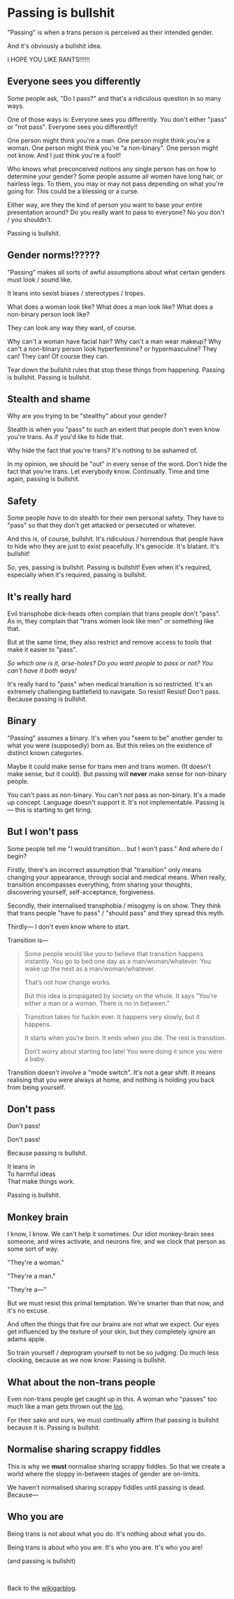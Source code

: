 # Passing is bullshit

"Passing" is when a trans person is perceived as their intended gender.

And it's obviously a bullshit idea.

I HOPE YOU LIKE RANTS!!!!!!

## Everyone sees you differently 

Some people ask, "Do I pass?" and that's a ridiculous question in so many ways. 

One of those ways is: Everyone sees you differently. You don't either "pass" or "not pass". Everyone sees you differently!!

One person might think you're a man. One person might think you're a woman. One person might think you're "a non-binary". One person might not know. And I just think you're a fool!!

Who knows what preconceived notions any single person has on how to determine your gender? Some people assume all women have long hair, or hairless legs. To them, you may or may not pass depending on what you're going for. This could be a blessing or a curse.

Either way, are they the kind of person you want to base your entire presentation around? Do you really want to pass to everyone? No you don't / you shouldn't. 

Passing is bullshit.

## Gender norms!?????

"Passing" makes all sorts of awful assumptions about what certain genders must look / sound like.

It leans into sexist biases / stereotypes / tropes.

What does a woman look like? What does a man look like? What does a non-binary person look like? 

They can look any way they want, of course.

Why can't a woman have facial hair? Why can't a man wear makeup? Why can't a non-binary person look hyperfeminine? or hypermasculine? They can! They can! Of course they can. 

Tear down the bullshit rules that stop these things from happening. Passing is bullshit. Passing is bullshit.

## Stealth and shame 

Why are you trying to be "stealthy" about your gender?

Stealth is when you "pass" to such an extent that people don't even know you're trans. As if you'd like to hide that.

Why hide the fact that you're trans? It's nothing to be ashamed of. 

In my opinion, we should be "out" in every sense of the word. Don't hide the fact that you're trans. Let everybody know. Continually. Time and time again, passing is bullshit. 

## Safety

Some people *have* to do stealth for their own personal safety. They have to "pass" so that they don't get attacked or persecuted or whatever. 

And this is, of course, bullshit. It's ridiculous / horrendous that people have to hide who they are just to exist peacefully. It's genocide. It's blatant. It's bullshit! 

So, yes, passing is bullshit. Passing is bullshit! Even when it's required, especially when it's required, passing is bullshit.

## It's really hard

Evil transphobe dick-heads often complain that trans people don't "pass". As in, they complain that "trans women look like men" or something like that.

But at the same time, they also restrict and remove access to tools that make it easier to "pass".

*So which one is it, arse-holes? Do you want people to pass or not? You can't have it both ways!*

It's really hard to "pass" when medical transition is so restricted. It's an extremely challenging battlefield to navigate. So resist! Resist! Don't pass. Because passing is bullshit.

## Binary

"Passing" assumes a binary. It's when you "seem to be" another gender to what you were (supposedly) born as. But this relies on the existence of distinct known categories.

Maybe it could make sense for trans men and trans women. (It doesn't make sense, but it could). But passing will **never** make sense for non-binary people.

You can't pass as non-binary. You can't *not* pass as non-binary. It's a made up concept. Language doesn't support it. It's not implementable. Passing is— this is starting to get tiring.

## But I won't pass

Some people tell me "I would transition... but I won't pass." And where do I begin? 

Firstly, there's an incorrect assumption that "transition" only means changing your appearance, through social and medical means. When really, transition encompasses everything, from sharing your thoughts, discovering yourself, self-acceptance, forgiveness. 

Secondly, their internalised transphobia / misogyny is on show. They think that trans people "have to pass" / "should pass" and they spread this myth. 

Thirdly— I don't even know where to start.

Transition is—

> Some people would like you to believe that transition happens instantly. You go to bed one day as a man/woman/whatever. You wake up the next as a man/woman/whatever.
> 
> That’s not how change works.
> 
> But this idea is propagated by society on the whole. It says “You’re either a man or a woman. There is no in between.”

> Transition takes for fuckin ever. It happens very slowly, but it happens.
> 
> It starts when you’re born. It ends when you die. The rest is transition.
> 
> Don’t worry about starting too late! You were doing it since you were a baby.

Transition doesn't involve a "mode switch". It's not a gear shift. It means realising that you were always at home, and nothing is holding you back from being yourself.

## Don't pass

Don't pass!

Don't pass! 

Because passing is bullshit. 

It leans in\
To harmful ideas\
That make things work. 

Passing is bullshit.

## Monkey brain

I know, I know. We can't help it sometimes. Our idiot monkey-brain sees someone, and wires activate, and neurons fire, and we clock that person as some sort of way.

"They're a woman."

"They're a man."

"They're a—"

But we must resist this primal temptation. We're smarter than that now, and it's no excuse. 

And often the things that fire our brains are not what we expect. Our eyes get influenced by the texture of your skin, but they completely ignore an adams apple. 

So train yourself / deprogram yourself to not be so judging. Do much less clocking, because as we now know: Passing is bullshit.

## What about the non-trans people

Even non-trans people get caught up in this. A woman who "passes" too much like a man gets thrown out the [loo](https://www.todepond.com/wikiblogarden/health/loo-lu/end/).

For their sake and ours, we must continually affirm that passing is bullshit because it is. Passing is bullshit.

## Normalise sharing scrappy fiddles

This is why we **must** normalise sharing scrappy fiddles. So that we create a world where the sloppy in-between stages of gender are on-limits.

We haven't normalised sharing scrappy fiddles until passing is dead. Because—

## Who you are

Being trans is not about what you do. It's nothing about what you do.

Being trans is about who you are. It's who you are. It's who you are!

(and passing is bullshit)

<br>

Back to the [wikigarblog](/wikiblogarden).
